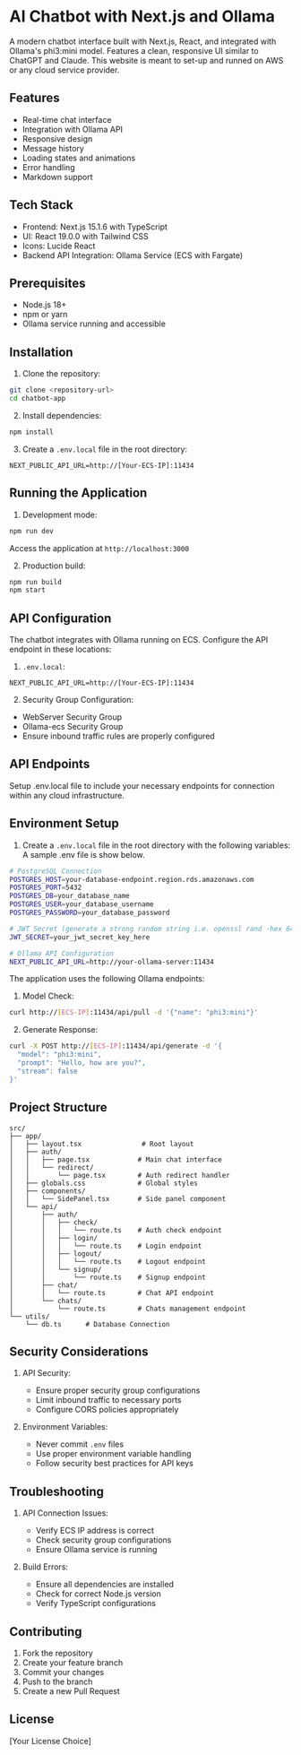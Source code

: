 # AI Chatbot with Next.js and Ollama

A modern chatbot interface built with Next.js, React, and integrated with Ollama's phi3:mini model. Features a clean, responsive UI similar to ChatGPT and Claude.
This website is meant to set-up and runned on AWS or any cloud service provider.

## Features

- Real-time chat interface
- Integration with Ollama API
- Responsive design
- Message history
- Loading states and animations
- Error handling
- Markdown support

## Tech Stack

- Frontend: Next.js 15.1.6 with TypeScript
- UI: React 19.0.0 with Tailwind CSS
- Icons: Lucide React
- Backend API Integration: Ollama Service (ECS with Fargate)

## Prerequisites

- Node.js 18+ 
- npm or yarn
- Ollama service running and accessible

## Installation

1. Clone the repository:
```bash
git clone <repository-url>
cd chatbot-app
```

2. Install dependencies:
```bash
npm install
```

3. Create a `.env.local` file in the root directory:
```
NEXT_PUBLIC_API_URL=http://[Your-ECS-IP]:11434
```

## Running the Application

1. Development mode:
```bash
npm run dev
```
Access the application at `http://localhost:3000`

2. Production build:
```bash
npm run build
npm start
```

## API Configuration

The chatbot integrates with Ollama running on ECS. Configure the API endpoint in these locations:

1. `.env.local`:
```
NEXT_PUBLIC_API_URL=http://[Your-ECS-IP]:11434
```

2. Security Group Configuration:
- WebServer Security Group
- Ollama-ecs Security Group
- Ensure inbound traffic rules are properly configured

## API Endpoints

Setup .env.local file to include your necessary endpoints for connection within any cloud infrastructure.

## Environment Setup

1. Create a `.env.local` file in the root directory with the following variables: 
A sample .env file is show below.

```bash
# PostgreSQL Connection
POSTGRES_HOST=your-database-endpoint.region.rds.amazonaws.com
POSTGRES_PORT=5432
POSTGRES_DB=your_database_name
POSTGRES_USER=your_database_username
POSTGRES_PASSWORD=your_database_password

# JWT Secret (generate a strong random string i.e. openssl rand -hex 64)
JWT_SECRET=your_jwt_secret_key_here

# Ollama API Configuration
NEXT_PUBLIC_API_URL=http://your-ollama-server:11434
```

The application uses the following Ollama endpoints:

1. Model Check:
```bash
curl http://[ECS-IP]:11434/api/pull -d '{"name": "phi3:mini"}'
```

2. Generate Response:
```bash
curl -X POST http://[ECS-IP]:11434/api/generate -d '{
  "model": "phi3:mini",
  "prompt": "Hello, how are you?",
  "stream": false
}'
```

## Project Structure

```
src/
├── app/
│   ├── layout.tsx               # Root layout
│   ├── auth/
│   │   ├── page.tsx            # Main chat interface
│   │   └── redirect/
│   │       └── page.tsx        # Auth redirect handler
│   ├── globals.css             # Global styles
│   ├── components/
│   │   └── SidePanel.tsx       # Side panel component
│   └── api/
│       ├── auth/
│       │   ├── check/
│       │   │   └── route.ts    # Auth check endpoint
│       │   ├── login/
│       │   │   └── route.ts    # Login endpoint
│       │   ├── logout/
│       │   │   └── route.ts    # Logout endpoint
│       │   └── signup/
│       │       └── route.ts    # Signup endpoint
│       ├── chat/
│       │   └── route.ts        # Chat API endpoint
│       └── chats/
│           └── route.ts        # Chats management endpoint
└── utils/
    └── db.ts      # Database Connection
```

## Security Considerations

1. API Security:
   - Ensure proper security group configurations
   - Limit inbound traffic to necessary ports
   - Configure CORS policies appropriately

2. Environment Variables:
   - Never commit `.env` files
   - Use proper environment variable handling
   - Follow security best practices for API keys

## Troubleshooting

1. API Connection Issues:
   - Verify ECS IP address is correct
   - Check security group configurations
   - Ensure Ollama service is running

2. Build Errors:
   - Ensure all dependencies are installed
   - Check for correct Node.js version
   - Verify TypeScript configurations

## Contributing

1. Fork the repository
2. Create your feature branch
3. Commit your changes
4. Push to the branch
5. Create a new Pull Request

## License

[Your License Choice]
